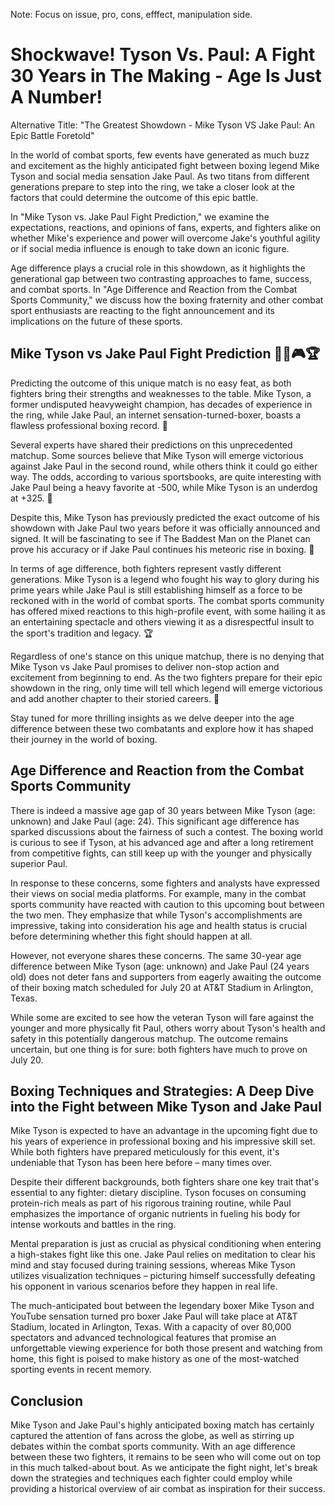 Note: Focus on issue, pro, cons, efffect, manipulation side.
# Shockwave! Tyson Vs. Paul: A Fight 30 Years in The Making - Age Is Just A Number!

Alternative Title: "The Greatest Showdown - Mike Tyson VS Jake Paul: An Epic Battle Foretold"

In the world of combat sports, few events have generated as much buzz and excitement as the highly anticipated fight between boxing legend Mike Tyson and social media sensation Jake Paul. As two titans from different generations prepare to step into the ring, we take a closer look at the factors that could determine the outcome of this epic battle.

In "Mike Tyson vs. Jake Paul Fight Prediction," we examine the expectations, reactions, and opinions of fans, experts, and fighters alike on whether Mike's experience and power will overcome Jake's youthful agility or if social media influence is enough to take down an iconic figure.

Age difference plays a crucial role in this showdown, as it highlights the generational gap between two contrasting approaches to fame, success, and combat sports. In "Age Difference and Reaction from the Combat Sports Community," we discuss how the boxing fraternity and other combat sport enthusiasts are reacting to the fight announcement and its implications on the future of these sports.

## Mike Tyson vs Jake Paul Fight Prediction 🚀🥊🎮🏆

Predicting the outcome of this unique match is no easy feat, as both fighters bring their strengths and weaknesses to the table. Mike Tyson, a former undisputed heavyweight champion, has decades of experience in the ring, while Jake Paul, an internet sensation-turned-boxer, boasts a flawless professional boxing record. 👊

Several experts have shared their predictions on this unprecedented matchup. Some sources believe that Mike Tyson will emerge victorious against Jake Paul in the second round, while others think it could go either way. The odds, according to various sportsbooks, are quite interesting with Jake Paul being a heavy favorite at -500, while Mike Tyson is an underdog at +325. 🎰

Despite this, Mike Tyson has previously predicted the exact outcome of his showdown with Jake Paul two years before it was officially announced and signed. It will be fascinating to see if The Baddest Man on the Planet can prove his accuracy or if Jake Paul continues his meteoric rise in boxing. 🌌

In terms of age difference, both fighters represent vastly different generations. Mike Tyson is a legend who fought his way to glory during his prime years while Jake Paul is still establishing himself as a force to be reckoned with in the world of combat sports. The combat sports community has offered mixed reactions to this high-profile event, with some hailing it as an entertaining spectacle and others viewing it as a disrespectful insult to the sport's tradition and legacy. 🏆

Regardless of one's stance on this unique matchup, there is no denying that Mike Tyson vs Jake Paul promises to deliver non-stop action and excitement from beginning to end. As the two fighters prepare for their epic showdown in the ring, only time will tell which legend will emerge victorious and add another chapter to their storied careers. 🥊

Stay tuned for more thrilling insights as we delve deeper into the age difference between these two combatants and explore how it has shaped their journey in the world of boxing.

## Age Difference and Reaction from the Combat Sports Community

There is indeed a massive age gap of 30 years between Mike Tyson (age: unknown) and Jake Paul (age: 24). This significant age difference has sparked discussions about the fairness of such a contest. The boxing world is curious to see if Tyson, at his advanced age and after a long retirement from competitive fights, can still keep up with the younger and physically superior Paul.

In response to these concerns, some fighters and analysts have expressed their views on social media platforms. For example, many in the combat sports community have reacted with caution to this upcoming bout between the two men. They emphasize that while Tyson's accomplishments are impressive, taking into consideration his age and health status is crucial before determining whether this fight should happen at all.

However, not everyone shares these concerns. The same 30-year age difference between Mike Tyson (age: unknown) and Jake Paul (24 years old) does not deter fans and supporters from eagerly awaiting the outcome of their boxing match scheduled for July 20 at AT&T Stadium in Arlington, Texas.

While some are excited to see how the veteran Tyson will fare against the younger and more physically fit Paul, others worry about Tyson's health and safety in this potentially dangerous matchup. The outcome remains uncertain, but one thing is for sure: both fighters have much to prove on July 20.

## Boxing Techniques and Strategies: A Deep Dive into the Fight between Mike Tyson and Jake Paul

Mike Tyson is expected to have an advantage in the upcoming fight due to his years of experience in professional boxing and his impressive skill set. While both fighters have prepared meticulously for this event, it's undeniable that Tyson has been here before – many times over.

Despite their different backgrounds, both fighters share one key trait that's essential to any fighter: dietary discipline. Tyson focuses on consuming protein-rich meals as part of his rigorous training routine, while Paul emphasizes the importance of organic nutrients in fueling his body for intense workouts and battles in the ring.

Mental preparation is just as crucial as physical conditioning when entering a high-stakes fight like this one. Jake Paul relies on meditation to clear his mind and stay focused during training sessions, whereas Mike Tyson utilizes visualization techniques – picturing himself successfully defeating his opponent in various scenarios before they happen in real life.

The much-anticipated bout between the legendary boxer Mike Tyson and YouTube sensation turned pro boxer Jake Paul will take place at AT&T Stadium, located in Arlington, Texas. With a capacity of over 80,000 spectators and advanced technological features that promise an unforgettable viewing experience for both those present and watching from home, this fight is poised to make history as one of the most-watched sporting events in recent memory.

## Conclusion

Mike Tyson and Jake Paul's highly anticipated boxing match has certainly captured the attention of fans across the globe, as well as stirring up debates within the combat sports community. With an age difference between these two fighters, it remains to be seen who will come out on top in this much talked-about bout. As we anticipate the fight night, let's break down the strategies and techniques each fighter could employ while providing a historical overview of air combat as inspiration for their success.
